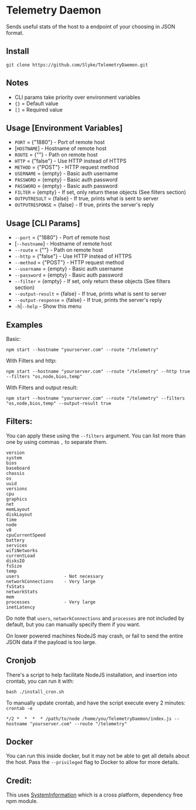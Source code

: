 # Telemetry Daemon

Sends useful stats of the host to a endpoint of your choosing in JSON format.

## Install
```
git clone https://github.com/Slyke/TelemetryDaemon.git
```

## Notes
* CLI params take priority over environment variables
* `{}` = Default value
* `[]` = Required value

## Usage [Environment Variables]
* `PORT`                = {"1880"}    - Port of remote host
* [`HOSTNAME`]                        - Hostname of remote host
* `ROUTE`               = {""}        - Path on remote host
* `HTTP`                = {"false"}   - Use HTTP instead of HTTPS
* `METHOD`              = {"POST"}    - HTTP request method
* `USERNAME`            = {empty}     - Basic auth username
* `PASSWORD`            = {empty}     - Basic auth password
* `PASSWORD`            = {empty}     - Basic auth password
* `FILTER`              = {empty}     - If set, only return these objects (See filters section)
* `OUTPUTRESULT`        = {false}     - If true, prints what is sent to server
* `OUTPUTRESPONSE`      = {false}     - If true, prints the server's reply

## Usage [CLI Params]
* `--port`              = {"1880"}    - Port of remote host
* [`--hostname`]                      - Hostname of remote host
* `--route`             = {""}        - Path on remote host
* `--http`              = {"false"}   - Use HTTP instead of HTTPS
* `--method`            = {"POST"}    - HTTP request method
* `--username`          = {empty}     - Basic auth username
* `--password`          = {empty}     - Basic auth password
* `--filter`            = {empty}     - If set, only return these objects (See filters section)
* `--output-result`     = {false}     - If true, prints what is sent to server
* `--output-response`   = {false}     - If true, prints the server's reply
* `-h`|`--help`                       - Show this menu

## Examples
Basic:
```
npm start --hostname "yourserver.com" --route "/telemetry"
```

With Filters and http:
```
npm start --hostname "yourserver.com" --route "/telemetry" --http true --filters "os,node,bios,temp"
```

With Filters and output result:
```
npm start --hostname "yourserver.com" --route "/telemetry" --filters "os,node,bios,temp" --output-result true
```

## Filters:
You can apply these using the `--filters` argument. You can list more than one by using commas `,` to separate them.
```
version
system
bios
baseboard
chassis
os
uuid
versions
cpu
graphics
net
memLayout
diskLayout
time
node
v8
cpuCurrentSpeed
battery
services
wifiNetworks
currentLoad
disksIO
fsSize
temp
users                 - Not necessary
networkConnections    - Very large
fsStats
networkStats
mem
processes             - Very large
inetLatency
```

Do note that `users`, `networkConnections` and `processes` are not included by default, but you can manually specify them if you want.

On lower powered machines NodeJS may crash, or fail to send the entire JSON data if the payload is too large.

## Cronjob
There's a script to help facilitate NodeJS installation, and insertion into crontab, you can run it with:
```
bash ./install_cron.sh
```
To manually update crontab, and have the script execute every 2 minutes: `crontab -e`
```
*/2 *  *  *  * /path/to/node /home/you/TelemetryDaemon/index.js --hostname "yourserver.com" --route "/telemetry"
```

## Docker
You can run this inside docker, but it may not be able to get all details about the host. Pass the `--privileged` flag to Docker to allow for more details.

## Credit:
This uses [SystemInformation](https://github.com/sebhildebrandt/systeminformation) which is a cross platform, dependency free npm module.